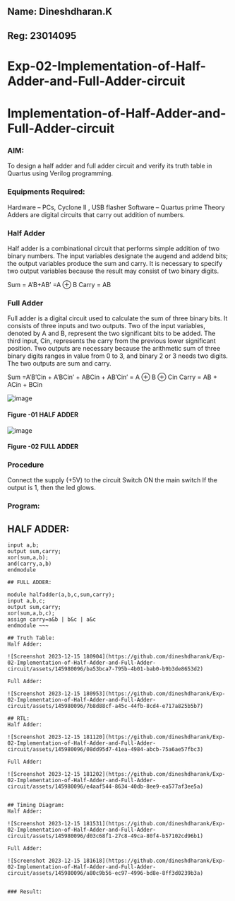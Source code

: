 ## Name: Dineshdharan.K
## Reg: 23014095

# Exp-02-Implementation-of-Half-Adder-and-Full-Adder-circuit

# Implementation-of-Half-Adder-and-Full-Adder-circuit
### AIM:
To design a half adder and full adder circuit and verify its truth table in Quartus using Verilog programming.

### Equipments Required:
Hardware – PCs, Cyclone II , USB flasher
Software – Quartus prime
Theory
Adders are digital circuits that carry out addition of numbers.

### Half Adder
Half adder is a combinational circuit that performs simple addition of two binary numbers. The input variables designate the augend and addend bits; the output variables produce the sum and carry. It is necessary to specify two output variables because the result may consist of two binary digits.

Sum = A’B+AB’ =A ⊕ B Carry = AB

### Full Adder
Full adder is a digital circuit used to calculate the sum of three binary bits. It consists of three inputs and two outputs. Two of the input variables, denoted by A and B, represent the two significant bits to be added. The third input, Cin, represents the carry from the previous lower significant position. Two outputs are necessary because the arithmetic sum of three binary digits ranges in value from 0 to 3, and binary 2 or 3 needs two digits. The two outputs are sum and carry.

Sum =A’B’Cin + A’BCin’ + ABCin + AB’Cin’ = A ⊕ B ⊕ Cin Carry = AB + ACin + BCin

 ![image](https://user-images.githubusercontent.com/36288975/163552156-a13e5a56-c638-4110-97d9-8896907c8d25.png)

#### Figure -01 HALF ADDER 


![image](https://user-images.githubusercontent.com/36288975/163552057-b3547877-6d07-45b4-b7e0-bcfebfad9e1d.png)

#### Figure -02 FULL ADDER 

### Procedure

Connect the supply (+5V) to the circuit
Switch ON the main switch
If the output is 1, then the led glows.

### Program:

## HALF ADDER:

~~~module halfadder(a,b,sum,carry);
input a,b;
output sum,carry;
xor(sum,a,b);
and(carry,a,b)
endmodule

## FULL ADDER:

module halfadder(a,b,c,sum,carry);
input a,b,c;
output sum,carry;
xor(sum,a,b,c);
assign carry=a&b | b&c | a&c
endmodule ~~~

## Truth Table:
Half Adder:

![Screenshot 2023-12-15 180904](https://github.com/dineshdharank/Exp-02-Implementation-of-Half-Adder-and-Full-Adder-circuit/assets/145980096/ba53bca7-795b-4b01-bab0-b9b3de8653d2)

Full Adder:

![Screenshot 2023-12-15 180953](https://github.com/dineshdharank/Exp-02-Implementation-of-Half-Adder-and-Full-Adder-circuit/assets/145980096/7b8d88cf-a45c-44fb-8cd4-e717a825b5b7)

## RTL:
Half Adder:

![Screenshot 2023-12-15 181120](https://github.com/dineshdharank/Exp-02-Implementation-of-Half-Adder-and-Full-Adder-circuit/assets/145980096/08dd95d7-41ea-4984-abcb-75a6ae57fbc3)

Full Adder:

![Screenshot 2023-12-15 181202](https://github.com/dineshdharank/Exp-02-Implementation-of-Half-Adder-and-Full-Adder-circuit/assets/145980096/e4aaf544-8634-40db-8ee9-ea577af3ee5a)


## Timing Diagram:
Half Adder:

![Screenshot 2023-12-15 181531](https://github.com/dineshdharank/Exp-02-Implementation-of-Half-Adder-and-Full-Adder-circuit/assets/145980096/d03c68f1-27c8-49ca-80f4-b57102cd96b1)

Full Adder:

![Screenshot 2023-12-15 181618](https://github.com/dineshdharank/Exp-02-Implementation-of-Half-Adder-and-Full-Adder-circuit/assets/145980096/a80c9b56-ec97-4996-bd8e-8ff3d0239b3a)


### Result:
